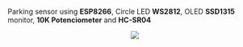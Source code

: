 Parking sensor using **ESP8266**, Circle LED **WS2812**, OLED **SSD1315** monitor, **10K Potenciometer** and **HC-SR04**
<p align="center">
  <img src="https://github.com/user-attachments/assets/6844819a-aa2f-4e40-847f-91399fb72b14">
</p>

